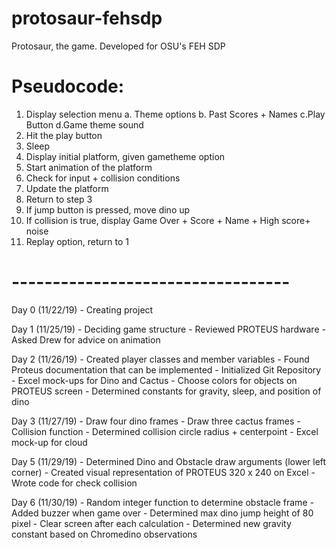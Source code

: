 # protosaur-fehsdp
Protosaur, the game. Developed for OSU's FEH SDP 

# Pseudocode:

1. Display selection menu
    a. Theme options
    b. Past Scores + Names
    c.Play Button
    d.Game theme sound
2. Hit the play button
3. Sleep
4. Display initial platform, given gametheme option
5. Start animation of the platform
6. Check for input + collision conditions
7. Update the platform
8. Return to step 3
9. If jump button is pressed, move dino up
10. If collision is true, display Game Over + Score + Name + High score+ noise
11. Replay option, return to 1


# ----------------------------------
Day 0 (11/22/19)
    - Creating project

Day 1 (11/25/19)
    - Deciding game structure
    - Reviewed PROTEUS hardware
	- Asked Drew for advice on animation


Day 2 (11/26/19)
    - Created player classes and member variables
    - Found Proteus documentation that can be implemented
    - Initialized Git Repository
	- Excel mock-ups for Dino and Cactus
	- Choose colors for objects on PROTEUS screen
	- Determined constants for gravity, sleep, and position of dino

Day 3 (11/27/19)
    - Draw four dino frames 
	- Draw three cactus frames
    - Collision function
    - Determined collision circle radius + centerpoint
	- Excel mock-up for cloud

Day 5 (11/29/19)
	- Determined Dino and Obstacle draw arguments (lower left corner)
	- Created visual representation of PROTEUS 320 x 240 on Excel
	- Wrote code for check collision

Day 6 (11/30/19)
	- Random integer function to determine obstacle frame
	- Added buzzer when game over
	- Determined max dino jump height of 80 pixel
	- Clear screen after each calculation
	- Determined new gravity constant based on Chromedino observations

